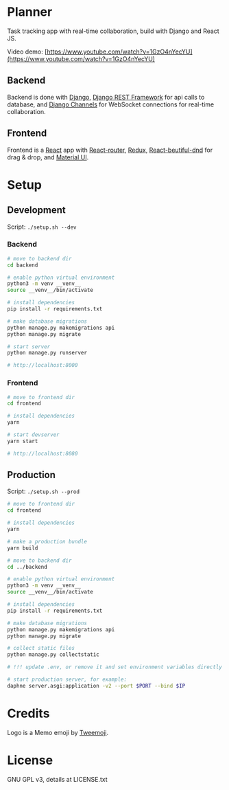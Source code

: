 # Planner

Task tracking app with real-time collaboration, build with Django and React JS.

Video demo: [https://www.youtube.com/watch?v=1GzO4nYecYU](https://www.youtube.com/watch?v=1GzO4nYecYU)

## Backend

Backend is done with [Django](https://www.djangoproject.com/), [Django REST Framework](https://www.django-rest-framework.org/) for api calls to database, and [Django Channels](https://channels.readthedocs.io/en/stable/) for WebSocket connections for real-time collaboration.

## Frontend

Frontend is a [React](https://reactjs.org/) app with [React-router](https://reactrouter.com/), [Redux](https://redux.js.org/), [React-beutiful-dnd](https://www.npmjs.com/package/react-beautiful-dnd) for drag & drop, and [Material UI](https://mui.com/).

# Setup

## Development

Script: `./setup.sh --dev`

### Backend

```bash
# move to backend dir
cd backend

# enable python virtual environment
python3 -m venv __venv__
source __venv__/bin/activate

# install dependencies
pip install -r requirements.txt

# make database migrations
python manage.py makemigrations api
python manage.py migrate

# start server
python manage.py runserver

# http://localhost:8000
```

### Frontend

```bash
# move to frontend dir
cd frontend

# install dependencies
yarn

# start devserver
yarn start

# http://localhost:8080
```

## Production

Script: `./setup.sh --prod`

```bash
# move to frontend dir
cd frontend

# install dependencies
yarn

# make a production bundle
yarn build

# move to backend dir
cd ../backend

# enable python virtual environment
python3 -m venv __venv__
source __venv__/bin/activate

# install dependencies
pip install -r requirements.txt

# make database migrations
python manage.py makemigrations api
python manage.py migrate

# collect static files
python manage.py collectstatic

# !!! update .env, or remove it and set environment variables directly

# start production server, for example:
daphne server.asgi:application -v2 --port $PORT --bind $IP
```

# Credits

Logo is a Memo emoji by [Tweemoji](https://twemoji.twitter.com/).

# License

GNU GPL v3, details at LICENSE.txt
